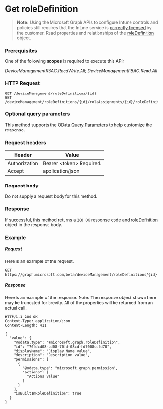 ﻿# Get roleDefinition> **Note:** Using the Microsoft Graph APIs to configure Intune controls and policies still requires that the Intune service is [correctly licensed](https://www.microsoft.com/en-us/cloud-platform/microsoft-intune-pricing) by the customer.
Read properties and relationships of the [roleDefinition](../resources/intune_rbac_roledefinition.md) object.
### Prerequisites
One of the following **scopes** is required to execute this API:

*DeviceManagementRBAC.ReadWrite.All; DeviceManagementRBAC.Read.All*
### HTTP Request
<!-- {
  "blockType": "ignored"
}
-->
```http
GET /deviceManagement/roleDefinitions/{id}
GET /deviceManagement/roleDefinitions/{id}/roleAssignments/{id}/roleDefinition/
```

### Optional query parameters
This method supports the [OData Query Parameters](http://graph.microsoft.io/docs/overview/query_parameters) to help customize the response.
### Request headers
|Header|Value|
|---|---|
|Authorization|Bearer &lt;token&gt; Required.|
|Accept|application/json|

### Request body
Do not supply a request body for this method.

### Response
If successful, this method returns a `200 OK` response code and [roleDefinition](../resources/intune_rbac_roledefinition.md) object in the response body.

### Example
##### Request
Here is an example of the request.
```http
GET https://graph.microsoft.com/beta/deviceManagement/roleDefinitions/{id}
```

##### Response
Here is an example of the response. Note: The response object shown here may be truncated for brevity. All of the properties will be returned from an actual call.
```http
HTTP/1.1 200 OK
Content-Type: application/json
Content-Length: 411

{
  "value": {
    "@odata.type": "#microsoft.graph.roleDefinition",
    "id": "70fdcd08-cd08-70fd-08cd-fd7008cdfd70",
    "displayName": "Display Name value",
    "description": "Description value",
    "permissions": [
      {
        "@odata.type": "microsoft.graph.permission",
        "actions": [
          "Actions value"
        ]
      }
    ],
    "isBuiltInRoleDefinition": true
  }
}
```



